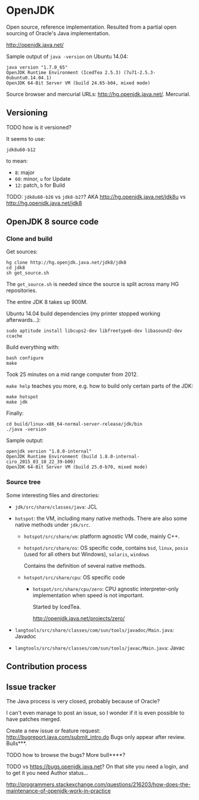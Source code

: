 # OpenJDK

Open source, reference implementation. Resulted from a partial open sourcing of Oracle's Java implementation.

<http://openjdk.java.net/>

Sample output of `java -version` on Ubuntu 14.04:

    java version "1.7.0_65"
    OpenJDK Runtime Environment (IcedTea 2.5.3) (7u71-2.5.3-0ubuntu0.14.04.1)
    OpenJDK 64-Bit Server VM (build 24.65-b04, mixed mode)

Source browser and mercurial URLs: <http://hg.openjdk.java.net/>. Mercurial.

## Versioning

TODO how is it versioned?

It seems to use:

    jdk8u60-b12

to mean:

- `8`: major
- `60`: minor, `u` for Update
- `12`: patch, `b` for Build

TODO: `jdk8u60-b26` vs `jdk8-b27`? AKA http://hg.openjdk.java.net/jdk8u vs http://hg.openjdk.java.net/jdk8

## OpenJDK 8 source code

### Clone and build

Get sources:

    hg clone http://hg.openjdk.java.net/jdk8/jdk8
    cd jdk8
    sh get_source.sh

The `get_source.sh` is needed since the source is split across many HG repositories.

The entire JDK 8 takes up 900M.

Ubuntu 14.04 build dependencies (my printer stopped working afterwards...):

    sudo aptitude install libcups2-dev libfreetype6-dev libasound2-dev ccache

Build everything with:

    bash configure
    make

Took 25 minutes on a mid range computer from 2012.

`make help` teaches you more, e.g. how to build only certain parts of the JDK:

    make hotspot
    make jdk

Finally:

    cd build/linux-x86_64-normal-server-release/jdk/bin
    ./java -version

Sample output:

    openjdk version "1.8.0-internal"
    OpenJDK Runtime Environment (build 1.8.0-internal-ciro_2015_03_10_22_39-b00)
    OpenJDK 64-Bit Server VM (build 25.0-b70, mixed mode)

### Source tree

Some interesting files and directories:

-   `jdk/src/share/classes/java`: JCL

-   `hotspot`: the VM, including many native methods. There are also some native methods under `jdk/src`.

    -   `hotspot/src/share/vm`: platform agnostic VM code, mainly C++.

    -   `hotspot/src/share/os`: OS specific code, contains `bsd`, `linux`, `posix` (used for all others but Windows), `solaris`, `windows`

        Contains the definition of several native methods.

    -   `hotspot/src/share/cpu`: OS specific code

        -   `hotspot/src/share/cpu/zero`: CPU agnostic interpreter-only implementation when speed is not important.

            Started by IcedTea.

            <http://openjdk.java.net/projects/zero/>

-   `langtools/src/share/classes/com/sun/tools/javadoc/Main.java`: Javadoc

-   `langtools/src/share/classes/com/sun/tools/javac/Main.java`: Javac

## Contribution process

## Issue tracker

The Java process is very closed, probably because of Oracle?

I can't even manage to post an issue, so I wonder if it is even possible to have patches merged.

Create a new issue or feature request: <http://bugreport.java.com/submit_intro.do> Bugs only appear after review. Bulls***.

TODO how to browse the bugs? More bull****?

TODO vs <https://bugs.openjdk.java.net>? On that site you need a login, and to get it you need Author status...

<http://programmers.stackexchange.com/questions/216203/how-does-the-maintenance-of-openjdk-work-in-practice>
